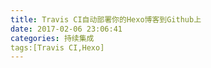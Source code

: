 ```yaml
---
title: Travis CI自动部署你的Hexo博客到Github上
date: 2017-02-06 23:06:41
categories: 持续集成
tags:[Travis CI,Hexo]
---
```

